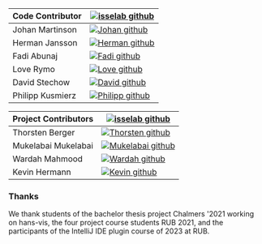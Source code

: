 | Code Contributor | [![isselab github](https://img.shields.io/badge/GitHub-isselab-181717.svg?style=flat&logo=github)](https://www.github.com/isselab)           |
|------------------|------------------------------------------------------------------------------------------------------------------------------------------|
| Johan Martinson  | [![Johan github](https://img.shields.io/badge/GitHub-johmara-181717.svg?style=flat&logo=github)](https://www.github.com/johmara)           |
| Herman Jansson   | [![Herman github](https://img.shields.io/badge/GitHub-janssonherman-181717.svg?style=flat&logo=github)](https://www.github.com/janssonherman) |
| Fadi Abunaj      | [![Fadi github](https://img.shields.io/badge/GitHub-Civilangem0-181717.svg?style=flat&logo=github)](https://www.github.com/Civilangem0)   |
| Love Rymo        | [![Love github](https://img.shields.io/badge/GitHub-Love--Ry1-181717.svg?style=flat&logo=github)](https://www.github.com/Love-Ry1)        |
| David Stechow    | [![David github](https://img.shields.io/badge/GitHub-HerrKermet-181717.svg?style=flat&logo=github)](https://www.github.com/HerrKermet)     |
| Philipp Kusmierz | [![Philipp github](https://img.shields.io/badge/GitHub-Uranophan-181717.svg?style=flat&logo=github)](https://www.github.com/Uranophan)                       |


| Project Contributors | [![isselab github](https://img.shields.io/badge/GitHub-isselab-181717.svg?style=flat&logo=github)](https://www.github.com/isselab)             |
|----------------------|----------------------------------------------------------------------------------------------------------------------------------------------|
| Thorsten Berger      | [![Thorsten github](https://img.shields.io/badge/GitHub-thorstenberger-181717.svg?style=flat&logo=github)](https://www.github.com/thorstenberger) |
| Mukelabai Mukelabai  | [![Mukelabai github](https://img.shields.io/badge/GitHub-??-181717.svg?style=flat&logo=github)](https://www.github.com/??)                       |
| Wardah Mahmood       | [![Wardah github](https://img.shields.io/badge/GitHub-??-181717.svg?style=flat&logo=github)](https://www.github.com/??)                       |
| Kevin Hermann        | [![Kevin github](https://img.shields.io/badge/GitHub-Kevin3112-181717.svg?style=flat&logo=github)](https://www.github.com/Kevin3112)                         |

### Thanks
We thank students of the bachelor thesis project Chalmers '2021 working on hans-vis, the four project course students RUB 2021, and the participants of the IntelliJ IDE plugin course of 2023 at RUB.
   
